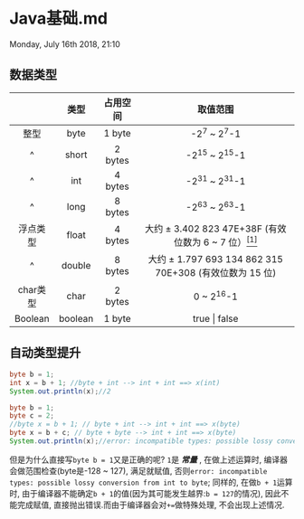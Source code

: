 # Java基础.md
Monday, July 16th 2018, 21:10

## 数据类型
| &nbsp; | 类型 | 占用空间 | 取值范围 |
| :---: | :---: | :---: | :---: |
| 整型 | byte | 1 byte | -2<sup>7</sup> ~ 2<sup>7</sup>-1 |
| ^ | short | 2 bytes | -2<sup>15</sup> ~ 2<sup>15</sup>-1 |
| ^ | int | 4 bytes | -2<sup>31</sup> ~ 2<sup>31</sup>-1 |
| ^ | long | 8 bytes | -2<sup>63</sup> ~ 2<sup>63</sup>-1 |
| 浮点类型 | float | 4 bytes | 大约 ± 3.402 823 47E+38F (有效位数为 6 ~ 7 位）[<sup>[1]</sup>](https://blog.csdn.net/a327369238/article/details/52354811) |
| ^ | double | 8 bytes | 大约 ± 1.797 693 134 862 315 70E+308 (有效位数为 15 位) |
| char类型 | char | 2 bytes | 0 ~ 2<sup>16</sup>-1 |
| Boolean | boolean | 1 byte | true \| false |

## 自动类型提升
```java
byte b = 1;
int x = b + 1; //byte + int --> int + int ==> x(int)
System.out.println(x);//2

byte b = 1;
byte c = 2;
//byte x = b + 1; // byte + int --> int + int ==> x(byte)
byte x = b + c; // byte + byte --> int + int ==> x(byte)
System.out.println(x);//error: incompatible types: possible lossy conversion from int to byte
```
但是为什么直接写`byte b = 1`又是正确的呢?
`1`是 ***常量*** , 在做上述运算时, 编译器会做范围检查(byte是-128 ~ 127), 满足就赋值, 否则`error: incompatible types: possible lossy conversion from int to byte`; 同样的, 在做`b + 1`运算时, 由于编译器不能确定`b + 1`的值(因为其可能发生越界:`b = 127`的情况), 因此不能完成赋值, 直接抛出错误.而由于编译器会对`+=`做特殊处理, 不会出现上述情况.
